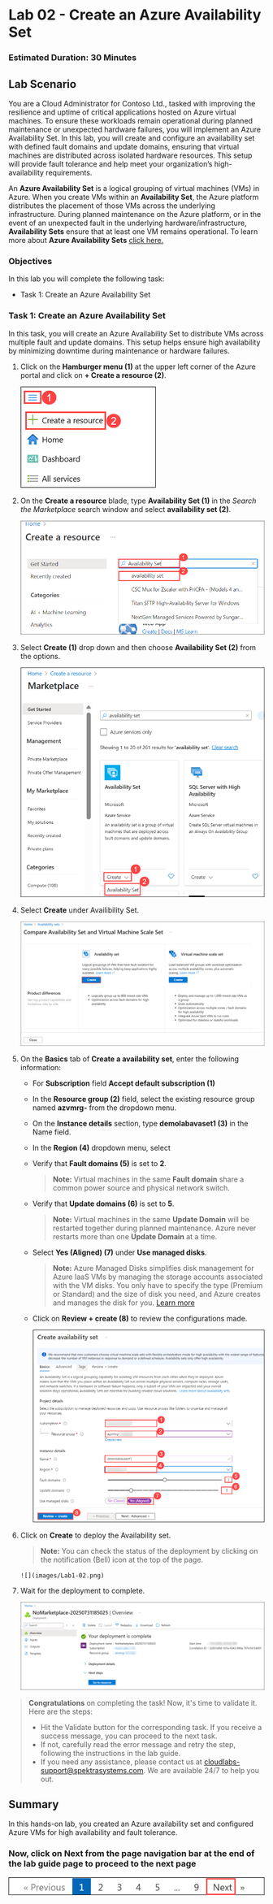 ﻿# Lab 02 - Create an Azure Availability Set

### Estimated Duration: 30 Minutes

## Lab Scenario

You are a Cloud Administrator for Contoso Ltd., tasked with improving the resilience and uptime of critical applications hosted on Azure virtual machines. To ensure these workloads remain operational during planned maintenance or unexpected hardware failures, you will implement an Azure Availability Set. In this lab, you will create and configure an availability set with defined fault domains and update domains, ensuring that virtual machines are distributed across isolated hardware resources. This setup will provide fault tolerance and help meet your organization’s high-availability requirements.

An **Azure Availability Set** is a logical grouping of virtual machines (VMs) in Azure. When you create VMs within an **Availability Set**, the Azure platform distributes the placement of those VMs across the underlying infrastructure. During planned maintenance on the Azure platform, or in the event of an unexpected fault in the underlying hardware/infrastructure, **Availability Sets** ensure that at least one VM remains operational. To learn more about **Azure Availability Sets** [click here.](https://learn.microsoft.com/en-us/azure/virtual-machines/availability-set-overview)

### Objectives

In this lab you will complete the following task:

- Task 1: Create an Azure Availability Set

### Task 1: Create an Azure Availability Set

In this task, you will create an Azure Availability Set to distribute VMs across multiple fault and update domains. This setup helps ensure high availability by minimizing downtime during maintenance or hardware failures.

1. Click on the **Hamburger menu (1)** at the upper left corner of the Azure portal and click on **+ Create a resource (2)**.

    ![](../instructions/images/Lab1-00.png)
   
1. On the **Create a resource** blade, type <copy> **Availability Set (1)** </copy> in the _Search the Marketplace_ search window and select **availability set (2)**.

    ![](../instructions/images/lab1-image2.png)
    
1. Select **Create (1)** drop down and then choose **Availability Set (2)** from the options.

     ![](../instructions/images/Lab1-01.png)

1. Select **Create** under Availibility Set. 

     ![](./images/avmg3.png)
    
1. On the **Basics** tab of **Create a availability set**, enter the following information:

      - For **Subscription** field **Accept default subscription (1)** 
      - In the **Resource group (2)** field, select the existing resource group named **azvmrg-<inject key="Deployment ID" enableCopy="false"/>** from the dropdown menu.
      - On the **Instance details** section, type <copy>**demolabavaset1 (3)**</copy> in the Name field.
      - In the **Region (4)** dropdown menu, select **<inject key="Region" enableCopy="false"/>**
      - Verify that **Fault domains (5)** is set to **2**.

         > **Note:** Virtual machines in the same **Fault domain** share a common power source and physical network switch.

      - Verify that **Update domains (6)** is set to **5**.

         > **Note:**  Virtual machines in the same **Update Domain** will be restarted together during planned maintenance. Azure never restarts more than one **Update Domain** at a time.

      - Select **Yes (Aligned) (7)** under **Use managed disks**. 

          > **Note:** Azure Managed Disks simplifies disk management for Azure IaaS VMs by managing the storage accounts associated with the VM disks. You only have to specify the type (Premium or Standard) and the size of disk you need, and Azure creates and manages the disk for you. [Learn more](https://docs.microsoft.com/en-us/azure/storage/storage-managed-disks-overview)

      - Click on **Review + create (8)** to review the configurations made.

        ![](../instructions/images/lab1-image5.png)
     
1. Click on **Create** to deploy the Availability set.

    > **Note:** You can check the status of the deployment by clicking on the notification (Bell) icon at the top of the page.

       ![](images/Lab1-02.png)

1. Wait for the deployment to complete.

    ![](images/Lab1-03.png)

> **Congratulations** on completing the task! Now, it's time to validate it. Here are the steps:
> - Hit the Validate button for the corresponding task. If you receive a success message, you can proceed to the next task.
> - If not, carefully read the error message and retry the step, following the instructions in the lab guide. 
> - If you need any assistance, please contact us at cloudlabs-support@spektrasystems.com. We are available 24/7 to help you out.    

<validation step="c08da951-00f1-455e-8236-e18bace20c34" />

    
## Summary 

In this hands-on lab, you created an Azure availability set and configured Azure VMs for high availability and fault tolerance.

### Now, click on **Next** from the page navigation bar at the end of the lab guide page to proceed to the next page

   ![Launch Azure Portal](../instructions/images/avm-18.png)
